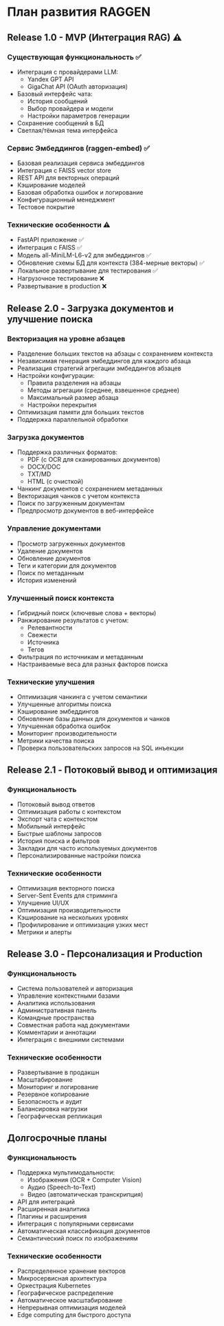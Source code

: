 # План развития RAGGEN

## Release 1.0 - MVP (Интеграция RAG) ⚠️

### Существующая функциональность ✅
- Интеграция с провайдерами LLM:
  - Yandex GPT API
  - GigaChat API (OAuth авторизация)
- Базовый интерфейс чата:
  - История сообщений
  - Выбор провайдера и модели
  - Настройки параметров генерации
- Сохранение сообщений в БД
- Светлая/тёмная тема интерфейса

### Сервис Эмбеддингов (raggen-embed) ✅
- Базовая реализация сервиса эмбеддингов
- Интеграция с FAISS vector store
- REST API для векторных операций
- Кэширование моделей
- Базовая обработка ошибок и логирование
- Конфигурационный менеджмент
- Тестовое покрытие

### Технические особенности ⚠️
- FastAPI приложение ✅
- Интеграция с FAISS ✅
- Модель all-MiniLM-L6-v2 для эмбеддингов ✅
- Обновление схемы БД для контекста (384-мерные векторы) ✅
- Локальное развертывание для тестирования ✅
- Нагрузочное тестирование ❌
- Развертывание в production ❌

## Release 2.0 - Загрузка документов и улучшение поиска

### Векторизация на уровне абзацев
- Разделение больших текстов на абзацы с сохранением контекста
- Независимая генерация эмбеддингов для каждого абзаца
- Реализация стратегий агрегации эмбеддингов абзацев
- Настройки конфигурации:
  - Правила разделения на абзацы
  - Методы агрегации (среднее, взвешенное среднее)
  - Максимальный размер абзаца
  - Настройки перекрытия
- Оптимизация памяти для больших текстов
- Поддержка параллельной обработки

### Загрузка документов
- Поддержка различных форматов:
  - PDF (с OCR для сканированных документов)
  - DOCX/DOC
  - TXT/MD
  - HTML (с очисткой)
- Чанкинг документов с сохранением метаданных
- Векторизация чанков с учетом контекста
- Поиск по загруженным документам
- Предпросмотр документов в веб-интерфейсе

### Управление документами
- Просмотр загруженных документов
- Удаление документов
- Обновление документов
- Теги и категории для документов
- Поиск по метаданным
- История изменений

### Улучшенный поиск контекста
- Гибридный поиск (ключевые слова + векторы)
- Ранжирование результатов с учетом:
  - Релевантности
  - Свежести
  - Источника
  - Тегов
- Фильтрация по источникам и метаданным
- Настраиваемые веса для разных факторов поиска

### Технические улучшения
- Оптимизация чанкинга с учетом семантики
- Улучшенные алгоритмы поиска
- Кэширование эмбеддингов
- Обновление базы данных для документов и чанков
- Улучшенная обработка ошибок
- Мониторинг производительности
- Метрики качества поиска
- Проверка пользовательских запросов на SQL инъекции

## Release 2.1 - Потоковый вывод и оптимизация

### Функциональность
- Потоковый вывод ответов
- Оптимизация работы с контекстом
- Экспорт чата с контекстом
- Мобильный интерфейс
- Быстрые шаблоны запросов
- История поиска и фильтров
- Закладки для часто используемых документов
- Персонализированные настройки поиска

### Технические особенности
- Оптимизация векторного поиска
- Server-Sent Events для стриминга
- Улучшение UI/UX
- Оптимизация производительности
- Кэширование на нескольких уровнях
- Профилирование и оптимизация узких мест
- Метрики и алерты

## Release 3.0 - Персонализация и Production

### Функциональность
- Система пользователей и авторизация
- Управление контекстными базами
- Аналитика использования
- Административная панель
- Командные пространства
- Совместная работа над документами
- Комментарии и аннотации
- Интеграция с внешними системами

### Технические особенности
- Развертывание в продакшн
- Масштабирование
- Мониторинг и логирование
- Резервное копирование
- Безопасность и аудит
- Балансировка нагрузки
- Географическая репликация

## Долгосрочные планы

### Функциональность
- Поддержка мультимодальности:
  - Изображения (OCR + Computer Vision)
  - Аудио (Speech-to-Text)
  - Видео (автоматическая транскрипция)
- API для интеграций
- Расширенная аналитика
- Плагины и расширения
- Интеграция с популярными сервисами
- Автоматическая классификация документов
- Семантический поиск по изображениям

### Технические особенности
- Распределенное хранение векторов
- Микросервисная архитектура
- Оркестрация Kubernetes
- Географическое распределение
- Автоматическое масштабирование
- Непрерывная оптимизация моделей
- Edge computing для быстрого доступа
